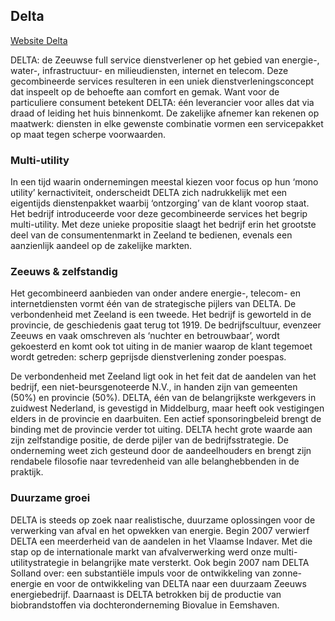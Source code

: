 ## Delta

[Website Delta](http://www.delta.nl)

DELTA: de Zeeuwse full service dienstverlener op het gebied van energie-, water-, infrastructuur- en milieudiensten, internet en telecom. Deze gecombineerde services resulteren in een uniek dienstverleningsconcept dat inspeelt op de behoefte aan comfort en gemak. Want voor de particuliere consument betekent DELTA: één leverancier voor alles dat via draad of leiding het huis binnenkomt. De zakelijke afnemer kan rekenen op maatwerk: diensten in elke gewenste combinatie vormen een servicepakket op maat tegen scherpe voorwaarden.

### Multi-utility
In een tijd waarin ondernemingen meestal kiezen voor focus op hun ‘mono utility’ kernactiviteit, onderscheidt DELTA zich nadrukkelijk met een eigentijds dienstenpakket waarbij ‘ontzorging’ van de klant voorop staat. Het bedrijf introduceerde voor deze gecombineerde services het begrip multi-utility. Met deze unieke propositie slaagt het bedrijf erin het grootste deel van de consumentenmarkt in Zeeland te bedienen, evenals een aanzienlijk aandeel op de zakelijke markten.

### Zeeuws & zelfstandig
Het gecombineerd aanbieden van onder andere energie-, telecom- en internetdiensten vormt één van de strategische pijlers van DELTA. De verbondenheid met Zeeland is een tweede. Het bedrijf is geworteld in de provincie, de geschiedenis gaat terug tot 1919. De bedrijfscultuur, evenzeer Zeeuws en vaak omschreven als ‘nuchter en betrouwbaar’, wordt gekoesterd en komt ook tot uiting in de manier waarop de klant tegemoet wordt getreden: scherp geprijsde dienstverlening zonder poespas.

De verbondenheid met Zeeland ligt ook in het feit dat de aandelen van het bedrijf, een niet-beursgenoteerde N.V., in handen zijn van gemeenten (50%) en provincie (50%). DELTA, één van de belangrijkste werkgevers in zuidwest Nederland, is gevestigd in Middelburg, maar heeft ook vestigingen elders in de provincie en daarbuiten. Een actief sponsoringbeleid brengt de binding met de provincie verder tot uiting. DELTA hecht grote waarde aan zijn zelfstandige positie, de derde pijler van de bedrijfsstrategie. De onderneming weet zich gesteund door de aandeelhouders en brengt zijn rendabele filosofie naar tevredenheid van alle belanghebbenden in de praktijk.

### Duurzame groei
DELTA is steeds op zoek naar realistische, duurzame oplossingen voor de verwerking van afval en het opwekken van energie. Begin 2007 verwierf DELTA een meerderheid van de aandelen in het Vlaamse Indaver. Met die stap op de internationale markt van afvalverwerking werd onze multi-utilitystrategie in belangrijke mate versterkt. Ook begin 2007 nam DELTA Solland over: een substantiële impuls voor de ontwikkeling van zonne-energie en voor de ontwikkeling van DELTA naar een duurzaam Zeeuws energiebedrijf. Daarnaast is DELTA betrokken bij de productie van biobrandstoffen via dochteronderneming Biovalue in Eemshaven.